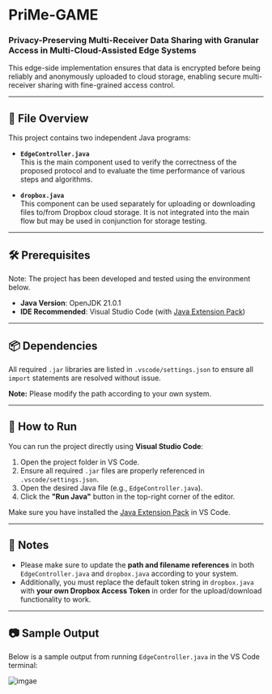 # PriMe-GAME  
### Privacy-Preserving Multi-Receiver Data Sharing with Granular Access in Multi-Cloud-Assisted Edge Systems

This edge-side implementation ensures that data is encrypted before being reliably and anonymously uploaded to cloud storage, enabling secure multi-receiver sharing with fine-grained access control.

---

## 📁 File Overview

This project contains two independent Java programs:

- **`EdgeController.java`**  
  This is the main component used to verify the correctness of the proposed protocol and to evaluate the time performance of various steps and algorithms.

- **`dropbox.java`**  
  This component can be used separately for uploading or downloading files to/from Dropbox cloud storage. It is not integrated into the main flow but may be used in conjunction for storage testing.

---

## 🛠 Prerequisites

Note: The project has been developed and tested using the environment below.

- **Java Version**: OpenJDK 21.0.1  
- **IDE Recommended**: Visual Studio Code (with [Java Extension Pack](https://marketplace.visualstudio.com/items?itemName=vscjava.vscode-java-pack))

---

## 📦 Dependencies

All required `.jar` libraries are listed in `.vscode/settings.json` to ensure all `import` statements are resolved without issue.

**Note:** Please modify the path according to your own system.

---

## 🚀 How to Run

You can run the project directly using **Visual Studio Code**:

1. Open the project folder in VS Code.
2. Ensure all required `.jar` files are properly referenced in `.vscode/settings.json`.
3. Open the desired Java file (e.g., `EdgeController.java`).
4. Click the **"Run Java"** button in the top-right corner of the editor.

Make sure you have installed the [Java Extension Pack](https://marketplace.visualstudio.com/items?itemName=vscjava.vscode-java-pack) in VS Code.

---

## 📎 Notes

- Please make sure to update the **path and filename references** in both `EdgeController.java` and `dropbox.java` according to your system.
- Additionally, you must replace the default token string in `dropbox.java` with **your own Dropbox Access Token** in order for the upload/download functionality to work.

---

## 📷 Sample Output

Below is a sample output from running `EdgeController.java` in the VS Code terminal:

![imgae](https://i.postimg.cc/P5Fw2wJC/Screenshot-2025-07-23-174434.png)
